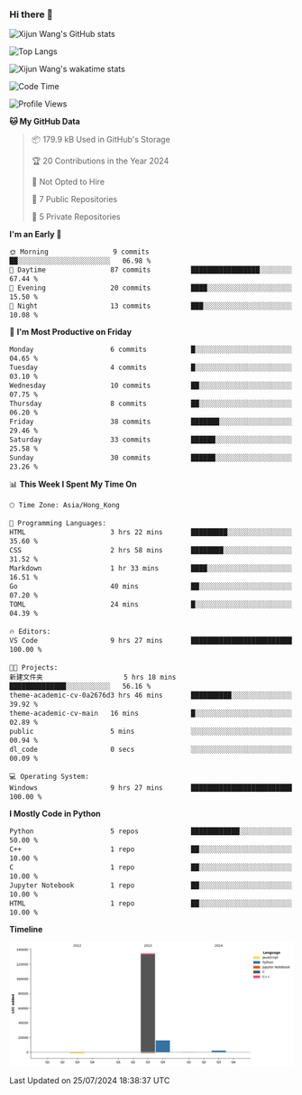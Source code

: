 ### Hi there 👋

![Xijun Wang's GitHub stats](https://github-readme-stats.vercel.app/api?username=kopper-xdu&show_icons=true&bg_color=00000000)

![Top Langs](https://github-readme-stats.vercel.app/api/top-langs/?username=kopper-xdu&size_weight=0.5&count_weight=0.5&exclude_repo=homepage,kopper-xdu.github.io&layout=compact)


![Xijun Wang's wakatime stats](https://github-readme-stats.vercel.app/api/wakatime?username=kopper)

<!--START_SECTION:waka-->
![Code Time](http://img.shields.io/badge/Code%20Time-240%20hrs%2057%20mins-blue)

![Profile Views](http://img.shields.io/badge/Profile%20Views-0-blue)

**🐱 My GitHub Data** 

> 📦 179.9 kB Used in GitHub's Storage 
 > 
> 🏆 20 Contributions in the Year 2024
 > 
> 🚫 Not Opted to Hire
 > 
> 📜 7 Public Repositories 
 > 
> 🔑 5 Private Repositories 
 > 
**I'm an Early 🐤** 

```text
🌞 Morning                9 commits           ██░░░░░░░░░░░░░░░░░░░░░░░   06.98 % 
🌆 Daytime                87 commits          █████████████████░░░░░░░░   67.44 % 
🌃 Evening                20 commits          ████░░░░░░░░░░░░░░░░░░░░░   15.50 % 
🌙 Night                  13 commits          ███░░░░░░░░░░░░░░░░░░░░░░   10.08 % 
```
📅 **I'm Most Productive on Friday** 

```text
Monday                   6 commits           █░░░░░░░░░░░░░░░░░░░░░░░░   04.65 % 
Tuesday                  4 commits           █░░░░░░░░░░░░░░░░░░░░░░░░   03.10 % 
Wednesday                10 commits          ██░░░░░░░░░░░░░░░░░░░░░░░   07.75 % 
Thursday                 8 commits           ██░░░░░░░░░░░░░░░░░░░░░░░   06.20 % 
Friday                   38 commits          ███████░░░░░░░░░░░░░░░░░░   29.46 % 
Saturday                 33 commits          ██████░░░░░░░░░░░░░░░░░░░   25.58 % 
Sunday                   30 commits          ██████░░░░░░░░░░░░░░░░░░░   23.26 % 
```


📊 **This Week I Spent My Time On** 

```text
🕑︎ Time Zone: Asia/Hong_Kong

💬 Programming Languages: 
HTML                     3 hrs 22 mins       █████████░░░░░░░░░░░░░░░░   35.60 % 
CSS                      2 hrs 58 mins       ████████░░░░░░░░░░░░░░░░░   31.52 % 
Markdown                 1 hr 33 mins        ████░░░░░░░░░░░░░░░░░░░░░   16.51 % 
Go                       40 mins             ██░░░░░░░░░░░░░░░░░░░░░░░   07.20 % 
TOML                     24 mins             █░░░░░░░░░░░░░░░░░░░░░░░░   04.39 % 

🔥 Editors: 
VS Code                  9 hrs 27 mins       █████████████████████████   100.00 % 

🐱‍💻 Projects: 
新建文件夹                    5 hrs 18 mins       ██████████████░░░░░░░░░░░   56.16 % 
theme-academic-cv-0a2676d3 hrs 46 mins       ██████████░░░░░░░░░░░░░░░   39.92 % 
theme-academic-cv-main   16 mins             █░░░░░░░░░░░░░░░░░░░░░░░░   02.89 % 
public                   5 mins              ░░░░░░░░░░░░░░░░░░░░░░░░░   00.94 % 
dl_code                  0 secs              ░░░░░░░░░░░░░░░░░░░░░░░░░   00.09 % 

💻 Operating System: 
Windows                  9 hrs 27 mins       █████████████████████████   100.00 % 
```

**I Mostly Code in Python** 

```text
Python                   5 repos             ████████████░░░░░░░░░░░░░   50.00 % 
C++                      1 repo              ██░░░░░░░░░░░░░░░░░░░░░░░   10.00 % 
C                        1 repo              ██░░░░░░░░░░░░░░░░░░░░░░░   10.00 % 
Jupyter Notebook         1 repo              ██░░░░░░░░░░░░░░░░░░░░░░░   10.00 % 
HTML                     1 repo              ██░░░░░░░░░░░░░░░░░░░░░░░   10.00 % 
```



**Timeline**

![Lines of Code chart](https://raw.githubusercontent.com/kopper-xdu/kopper-xdu/main/assets/bar_graph.png)


 Last Updated on 25/07/2024 18:38:37 UTC
<!--END_SECTION:waka-->

<!--
**kopper-xdu/kopper-xdu** is a ✨ _special_ ✨ repository because its `README.md` (this file) appears on your GitHub profile.

Here are some ideas to get you started:

- 🔭 I’m currently working on ...
- 🌱 I’m currently learning ...
- 👯 I’m looking to collaborate on ...
- 🤔 I’m looking for help with ...
- 💬 Ask me about ...
- 📫 How to reach me: ...
- 😄 Pronouns: ...
- ⚡ Fun fact: ...
-->
